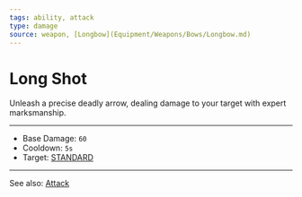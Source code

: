 ```yaml
---
tags: ability, attack
type: damage
source: weapon, [Longbow](Equipment/Weapons/Bows/Longbow.md)
---
```

# Long Shot

Unleash a precise deadly arrow, dealing damage to your target with expert marksmanship.

---

- Base Damage: `60`
- Cooldown: `5s`
- Target: [STANDARD](Targets/STANDARD.md)

---

See also: [Attack](Mechanics/Attack.md)